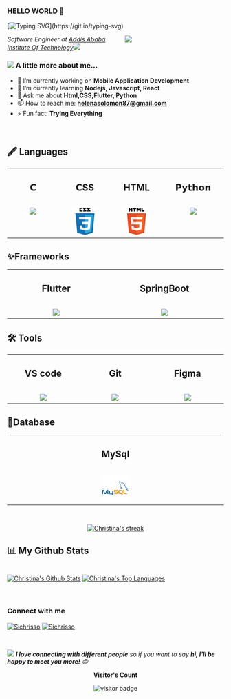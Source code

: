 ### HELLO WORLD 👋
[![Typing SVG](https://readme-typing-svg.herokuapp.com?font=Ubuntu&size=30&duration=6000&color=C96F00D8&center=true&lines=I+am+Christina+Solomon;A+Software+Engineer;Nice+to+meet+you!!)](https://git.io/typing-svg)

<img align='right' src="https://media.giphy.com/media/ieyl9zmCjO4b4t6qoY/giphy.gif" width="230">
<p><em>Software Engineer at <a href="http://www.aait.edu.et">Addis Ababa Institute Of Technology</a><img src="https://media.giphy.com/media/fYSnHlufseco8Fh93Z/giphy.gif" width="30"></br>
</em></p>

### <img src="https://media.giphy.com/media/WUlplcMpOCEmTGBtBW/giphy.gif" width="50"> A little more about me...  

- 🔭 I’m currently working on **Mobile Application Development**
- 🌱 I’m currently learning **Nodejs, Javascript, React**
- 💬 Ask me about **Html,CSS,Flutter, Python**
- 📫 How to reach me: **helenasolomon87@gmail.com**
- ⚡ Fun fact: **Trying Everything**

<br>

## 🖋 Languages
<table align= "center">
  <tbody>
    <tr valign="top">
      <td width="15%" align="center">
        <h2>𝗖</h2><br>
        <img height="64px" src="https://cdn.svgporn.com/logos/c.svg">
      </td>
      <td width="15%" align="center">
        <h2>𝗖SS</h2><br>
        <img height="64px" src="https://raw.githubusercontent.com/devicons/devicon/master/icons/css3/css3-original-wordmark.svg">
      </td>
      <td width="15%" align="center">
        <h2>HTML</h2><br>
        <img height="64px" src="https://raw.githubusercontent.com/devicons/devicon/master/icons/html5/html5-original-wordmark.svg">
      </td>
      <td width="15%" align="center">
        <h2>𝗣𝘆𝘁𝗵𝗼𝗻</h2><br>
        <img height="64px" src="https://cdn.svgporn.com/logos/python.svg">
      </td>
    </tr>
  </tbody>
</table>

## ✨Frameworks
<table align= "center">
  <tbody>
    <tr valign="top">
      <td width="15%" align="center">
        <h2>Flutter</h2><br>
        <img height="64px" src="https://www.vectorlogo.zone/logos/flutterio/flutterio-icon.svg">
      </td>
      <td width="15%" align="center">
        <h2>SpringBoot</h2><br>
        <img height="64px" src="https://spring.io/images/spring-logo-9146a4d3298760c2e7e49595184e1975.svg">
      </td>
     </tr>
  </tbody>
</table>

## 🛠 Tools
<table align= "center">
  <tbody>
    <tr valign="top">
        <td width="15%" align="center">
            <h2>VS code</h2><br>
            <img height="64px" src="https://cdn.svgporn.com/logos/visual-studio-code.svg">
        </td>
        <td width="15%" align="center">
            <h2>Git</h2><br>
            <img height="64px" src="https://www.vectorlogo.zone/logos/git-scm/git-scm-icon.svg">
        </td>
        <td width="15%" align="center">
            <h2>Figma</h2><br>
            <img height="64px" src="https://www.vectorlogo.zone/logos/figma/figma-icon.svg">
        </td>
    </tr>
  </tbody>
</table>

## 🛒Database
<table align= "center">
  <tbody>
    <tr valign="top">
      <td width="15%" align="center">
        <h2>MySql</h2><br>
        <img height="64px" src="https://raw.githubusercontent.com/devicons/devicon/master/icons/mysql/mysql-original-wordmark.svg">
      </td>
    </tr>
  </tbody>
</table>


<br>

<p align="center"> 
    <a href="https://github.com/sichrisso/github-readme-streak-stats">
        <img title="Git.io/streak-stats" alt="Christina's streak" src="https://github-readme-streak-stats.herokuapp.com/?user=sichrisso&theme=black-ice&hide_border=true&stroke=0000&background=060A0CD0"/>
    </a>
</p>

## 📊 My Github Stats
  <br/>
  <div>
    <a href="https://github.com/sichrisso/github-readme-stats"><img alt="Christina's Github Stats" src="https://github-readme-stats.vercel.app/api?username=sichrisso&show_icons=true&count_private=true&theme=react&hide_border=true&bg_color=#ffa500" /></a>
    <a href="https://github.com/sichrisso/github-readme-stats"><img alt="Christina's Top Languages" src="https://github-readme-stats.vercel.app/api/top-langs/?username=sichrisso&langs_count=8&count_private=true&layout=compact&theme=react&hide_border=true&bg_color=#ffa500" /></a></div>
  <br/><br>

  
<h3 align="left">Connect with me</h3>
<p align="left">
<a href="https://twitter.com/chrissunny_?s=09" target="blank"><img align="center" src="https://raw.githubusercontent.com/rahuldkjain/github-profile-readme-generator/master/src/images/icons/Social/twitter.svg" alt="Sichrisso" height="30" width="40" /></a>
<a href="https://www.linkedin.com/in/christina-solomon-234b78225" target="blank"><img align="center" src="https://raw.githubusercontent.com/rahuldkjain/github-profile-readme-generator/master/src/images/icons/Social/linked-in-alt.svg" alt="Sichrisso" height="30" width="40" /></a>
</p><br>



<img src="https://media.giphy.com/media/LnQjpWaON8nhr21vNW/giphy.gif" width="60"> <em><b>I love connecting with different people</b> so if you want to say <b>hi, I'll be happy to meet you more!</b> 😊</em><br>

<p align="center"><b>Visitor's Count</b></p>
<p align="center"><img src="https://profile-counter.glitch.me/sichrisso/count.svg" alt="visitor badge"/></p>


